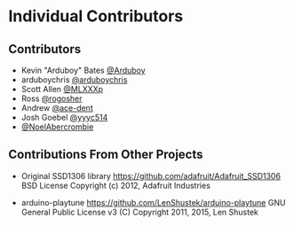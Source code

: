 Individual Contributors
=======================

## Contributors
- Kevin "Arduboy" Bates [\@Arduboy](https://github.com/bateske)
- arduboychris [\@arduboychris](https://github.com/arduboychris)
- Scott Allen [\@MLXXXp](https://github.com/mlxxxp)
- Ross [\@rogosher](https://github.com/rogosher)
- Andrew [\@ace-dent](https://github.com/ace-dent)
- Josh Goebel [\@yyyc514](https://github.com/yyyc514)
- [\@NoelAbercrombie](https://github.com/noelabercrombie)


## Contributions From Other Projects

- Original SSD1306 library
  https://github.com/adafruit/Adafruit_SSD1306
  BSD License
  Copyright (c) 2012, Adafruit Industries

- arduino-playtune
  https://github.com/LenShustek/arduino-playtune
  GNU General Public License v3
  (C) Copyright 2011, 2015, Len Shustek

